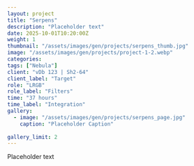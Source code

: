 ```yaml
---
layout: project
title: "Serpens"
description: "Placeholder text"
date: 2025-10-01T10:20:00Z
weight: 1
thumbnail: "/assets/images/gen/projects/serpens_thumb.jpg"
image: "/assets/images/gen/projects/project-1-2.webp"
categories: 
tags: ["Nebula"]
client: "vDb 123 | Sh2-64"
client_label: "Target"
role: "LRGB"
role_label: "Filters"
time: "37 hours"
time_label: "Integration"
gallery:
  - image: "/assets/images/gen/projects/serpens_page.jpg"
    caption: "Placeholder Caption"
  
gallery_limit: 2
---
```


Placeholder text